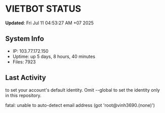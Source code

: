 # VIETBOT STATUS
**Updated**: Fri Jul 11 04:53:27 AM +07 2025

## System Info
- IP: 103.77.172.150
- Uptime: up 5 days, 8 hours, 40 minutes
- Files: 7923

## Last Activity

to set your account's default identity.
Omit --global to set the identity only in this repository.

fatal: unable to auto-detect email address (got 'root@vinh3690.(none)')
